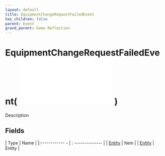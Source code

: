 ```yaml
---
layout: default
title: EquipmentChangeRequestFailedEvent
has_children: false
parent: Event
grand_parent: Game Reflection
---
```

# EquipmentChangeRequestFailedEvent( ![ EntityEventBase ](game-reflection/events/entity_event_base.md) )
Description 

## Fields
| Type | Name |
|:------------ - | : -------------- |
| [Entity](game-reflection/classes/entity.md) | Item |
| [Entity](game-reflection/classes/entity.md) | Entity |
